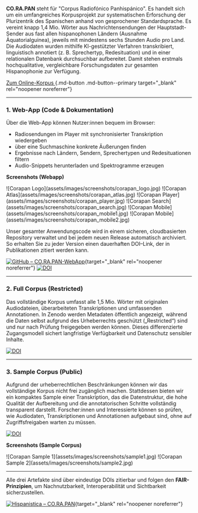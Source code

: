 **CO.RA.PAN** steht für "Corpus Radiofónico Panhispánico". Es handelt sich um ein umfangreiches Korpusprojekt zur systematischen Erforschung der Plurizentrik des Spanischen anhand von gesprochener Standardsprache. Es vereint knapp 1,4 Mio. Wörter aus Nachrichtensendungen der Hauptstadt-Sender aus fast allen hispanophonen Ländern (Ausnahme Äquatorialguinea), jeweils mit mindestens sechs Stunden Audio pro Land. Die Audiodaten wurden mithilfe KI-gestützter Verfahren transkribiert, linguistisch annotiert (z. B. Sprechertyp, Redesituation) und in einer relationalen Datenbank durchsuchbar aufbereitet. Damit stehen erstmals hochqualitative, vergleichbare Forschungsdaten zur gesamten Hispanophonie zur Verfügung.

[Zum Online-Korpus <i class="fa-solid fa-up-right-from-square"></i>](https://corapan.online.uni-marburg.de){.md-button .md-button--primary target="_blank" rel="noopener noreferrer"}

---

### 1. Web-App (Code & Dokumentation)

Über die Web-App können Nutzer:innen bequem im Browser:

- Radiosendungen im Player mit synchronisierter Transkription wiedergeben
- über eine Suchmaschine konkrete Äußerungen finden
- Ergebnisse nach Ländern, Sendern, Sprechertypen und Redesituationen filtern
- Audio-Snippets herunterladen und Spektrogramme erzeugen

**Screenshots (Webapp)**
<div class="masonry" markdown>
![Corapan Logo](assets/images/screenshots/corapan_logo.jpg)
![Corapan Atlas](assets/images/screenshots/corapan_atlas.jpg)
![Corapan Player](assets/images/screenshots/corapan_player.jpg)
![Corapan Search](assets/images/screenshots/corapan_search.jpg)
![Corapan Mobile](assets/images/screenshots/corapan_mobile1.jpg)
![Corapan Mobile](assets/images/screenshots/corapan_mobile2.jpg)
</div>

Unser gesamter Anwendungs­code wird in einem sicheren, cloud­basierten Repository verwaltet und bei jedem neuen Release automatisch archiviert. So erhalten Sie zu jeder Version einen dauerhaften DOI–Link, der in Publikationen zitiert werden kann.

[![GitHub – CO.RA.PAN-WebApp](https://img.shields.io/badge/GitHub-CO.RA.PAN--WebApp-181717?logo=github)](https://github.com/FTacke/corapan-webapp){target="_blank" rel="noopener noreferrer"}
[![DOI](https://zenodo.org/badge/DOI/10.5281/zenodo.15359652.svg)](https://doi.org/10.5281/zenodo.15359652)  

---

### 2. Full Corpus (Restricted)  
Das vollständige Korpus umfasst alle 1,5 Mio. Wörter mit originalen Audiodateien, überarbeiteten Transkriptionen und umfassenden Annotationen. In Zenodo werden Metadaten öffentlich angezeigt, während die Daten selbst aufgrund des Urheberrechts geschützt („Restricted“) sind und nur nach Prüfung freigegeben werden können. Dieses differenzierte Zugangsmodell sichert langfristige Verfügbarkeit und Datenschutz sensibler Inhalte.

[![DOI](https://zenodo.org/badge/DOI/10.5281/zenodo.15360942.svg)](https://doi.org/10.5281/zenodo.15360942)

---

### 3. Sample Corpus (Public)  
Aufgrund der urheberrechtlichen Beschränkungen können wir das vollständige Korpus nicht frei zugänglich machen. Stattdessen bieten wir ein kompaktes Sample einer Transkription, das die Datenstruktur, die hohe Qualität der Aufbereitung und die annotatorischen Schritte vollständig transparent darstellt. Forscher:innen und Interessierte können so prüfen, wie Audiodaten, Transkriptionen und Annotationen aufgebaut sind, ohne auf Zugriffsfreigaben warten zu müssen.  

[![DOI](https://zenodo.org/badge/DOI/10.5281/zenodo.15378479.svg)](https://doi.org/10.5281/zenodo.15378479)

**Screenshots (Sample Corpus)**
<div class="masonry" markdown>
![Corapan Sample 1](assets/images/screenshots/sample1.jpg)
![Corapan Sample 2](assets/images/screenshots/sample2.jpg)
</div>

---

Alle drei Artefakte sind über eindeutige DOIs zitierbar und folgen den **FAIR-Prinzipien**, um Nachnutzbarkeit, Interoperabilität und Sichtbarkeit sicherzustellen.

[![Hispanistica – CO.RA.PAN](https://img.shields.io/badge/Hispanistica-CO.RA.PAN-4287f5?style=flat)](https://hispanistica.online.uni-marburg.de){target="_blank" rel="noopener noreferrer"}



